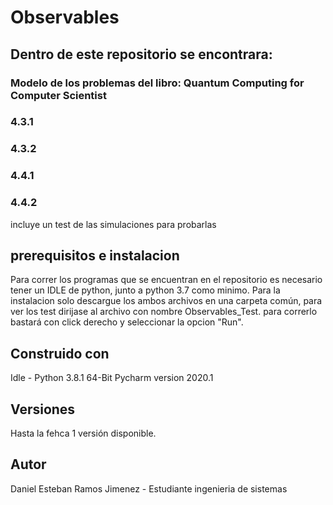 # Observables

## Dentro de este repositorio se encontrara:
### Modelo de los problemas del libro: Quantum Computing for Computer Scientist
 ### 4.3.1
 ### 4.3.2
 ### 4.4.1
 ### 4.4.2
 
incluye un test de las simulaciones para probarlas 

## prerequisitos e instalacion
Para correr los programas que se encuentran en el repositorio es necesario tener un IDLE de python, junto a python 3.7 como minimo.
  Para la instalacion solo descargue los ambos archivos en una carpeta común, para ver los test dirijase al archivo con nombre Observables_Test. para correrlo bastará con click    derecho y seleccionar la opcion "Run".

## Construido con 

Idle - Python 3.8.1 64-Bit
Pycharm version 2020.1

## Versiones
Hasta la fehca 1 versión disponible.
## Autor 
Daniel Esteban Ramos Jimenez - Estudiante ingenieria de sistemas
